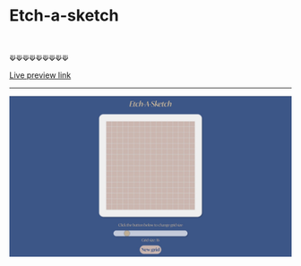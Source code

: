 # Etch-a-sketch

<br />

⟱⟱⟱⟱⟱⟱⟱⟱⟱

[Live preview link](https://acdeguia.github.io/etch-a-sketch/)

<hr>

![screenshot](https://github.com/acdeguia/etch-a-sketch/blob/main/screenshot.jpeg)